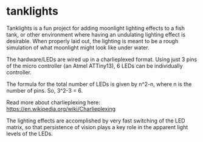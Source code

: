 tanklights
==========

Tanklights is a fun project for adding moonlight lighting effects to a fish tank, or other environment where having an undulating lighting effect is desirable.  When properly laid out, the lighting is meant to be a rough simulation of what moonlight might look like under water.

The hardware/LEDs are wired up in a charlieplexed format.  Using just 3 pins of the micro controller (an Atmel ATTiny13), 6 LEDs can be individually controller.

The formula for the total number of LEDs is given by n^2-n, where n is the number of pins.  So, 3^2-3 = 6.

Read more about charlieplexing here: https://en.wikipedia.org/wiki/Charlieplexing

The lighting effects are accomplished by very fast switching of the LED matrix, so that persistence of vision plays a key role in the apparent light levels of the LEDs.

